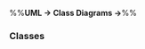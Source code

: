 <link rel="stylesheet" href="{{baseUrl}}/css/textbook.css">

<div class="website-content">

%%**UML &rarr; Class Diagrams &rarr;**%%

### Classes

<div id="main">

<include src="./what/embed.md" />

</div>
</div>
